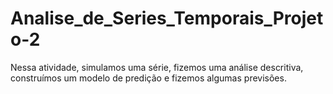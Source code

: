 # Analise_de_Series_Temporais_Projeto-2
Nessa atividade, simulamos uma série, fizemos uma análise descritiva, construímos um modelo de predição e fizemos algumas previsões.
